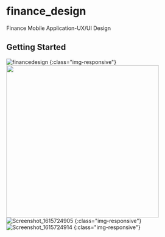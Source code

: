 # finance_design

Finance Mobile Application-UX/UI Design

## Getting Started

![financedesign](https://user-images.githubusercontent.com/59014749/111068614-9146b800-84da-11eb-8eeb-cfacdb31377a.jpg) {:class="img-responsive"}
<img src="https://user-images.githubusercontent.com/59014749/111068614-9146b800-84da-11eb-8eeb-cfacdb31377a.jpg" width="400">
![Screenshot_1615724905](https://user-images.githubusercontent.com/59014749/111068623-986dc600-84da-11eb-81c5-a948d0494ce7.png) {:class="img-responsive"}
![Screenshot_1615724914](https://user-images.githubusercontent.com/59014749/111068626-999ef300-84da-11eb-9f60-afe8137a8159.png) {:class="img-responsive"}

